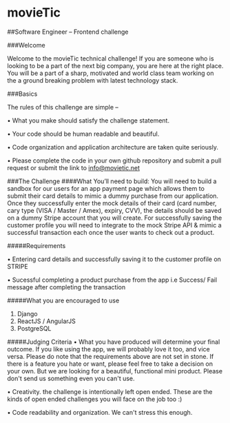 # movieTic

##Software Engineer – Frontend challenge

###Welcome

Welcome to the movieTic technical challenge! If you are someone who is looking to be a part of the next big company, you are here at the right place. You will be a part of a sharp, motivated and world class team working on the a ground breaking problem with latest technology stack.

###Basics

The rules of this challenge are simple –

• What you make should satisfy the challenge statement.

• Your code should be human readable and beautiful.

• Code organization and application architecture are taken quite seriously.

• Please complete the code in your own github repository and submit a pull request or submit the link to info@movietic.net

###The Challenge
####What You’ll need to build:
You will need to build a sandbox for our users for an app payment page which allows them to submit their card details to mimic a dummy purchase from our application. Once they successfully enter the mock details of their card (card number, cary type (VISA / Master / Amex), expiry, CVV), the details should be saved on a dummy Stripe account that you will create. For successfully saving the customer profile you will need to integrate to the mock Stripe API & mimic a successful transaction each once the user wants to check out a product.

#####Requirements

• Entering card details and successfully saving it to the customer profile on STRIPE

• Sucessful completing a product purchase from the app i.e Success/ Fail message after completing the transaction

#####What you are encouraged to use
1.	Django
2.	ReactJS / AngularJS
3.	PostgreSQL

#####Judging Criteria
•	What you have produced will determine your final outcome. If you like using the app, we will probably love it too, and vice versa. Please do note that the requirements above are not set in stone. If there is a feature you hate or want, please feel free to take a decision on your own. But we are looking for a beautiful, functional mini product. Please don't send us something even you can't use. 

•	Creativity. the challenge is intentionally left open ended. These are the kinds of open ended challenges you will face on the job too :)

•	Code readability and organization. We can't stress this enough.
